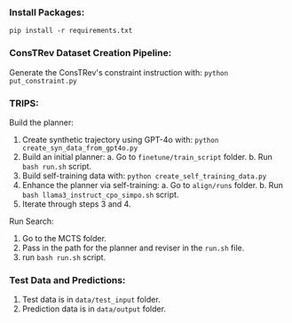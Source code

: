 ### Install Packages:
`pip install -r requirements.txt`

### ConsTRev Dataset Creation Pipeline:
Generate the ConsTRev's constraint instruction with: `python put_constraint.py`

### TRIPS:

Build the planner:

1. Create synthetic trajectory using GPT-4o with: `python create_syn_data_from_gpt4o.py`
2. Build an initial planner:
    a. Go to `finetune/train_script` folder.
    b. Run `bash run.sh` script.
3. Build self-training data with: `python create_self_training_data.py`
4. Enhance the planner via self-training:
    a. Go to `align/runs` folder.
    b. Run `bash llama3_instruct_cpo_simpo.sh` script.
5. Iterate through steps 3 and 4.

Run Search:
1. Go to the MCTS folder.
2. Pass in the path for the planner and reviser in the `run.sh` file.
3. run `bash run.sh` script.

### Test Data and Predictions:
1. Test data is in `data/test_input` folder.
2. Prediction data is in `data/output` folder.
